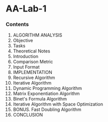 # AA-Lab-1

<p>
  <h3> Contents </h3>
  <ol>
    <li> ALGORITHM ANALYSIS
    <li> Objective
    <li> Tasks
    <li> Theoretical Notes
    <li> Introduction
    <li> Comparison Metric
    <li> Input Format
    <li> IMPLEMENTATION
    <li> Recursive Algorithm
    <li> Iterative Algorithm
    <li> Dynamic Programming Algorithm
    <li> Matrix Exponentiation Algorithm
    <li> Binet's Formula Algorithm
    <li> Iterative Algorithm with Space Optimization
    <li> BONUS. Fast Doubling Algorithm
    <li> CONCLUSION
  </ol>
</p>
